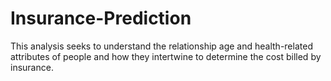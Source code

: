 # Insurance-Prediction

This analysis seeks to understand the relationship age and health-related attributes of people and how they intertwine to determine the cost billed by insurance. 
